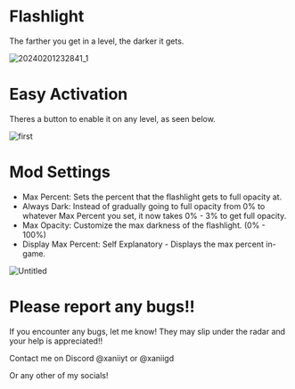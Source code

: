 # Flashlight

The farther you get in a level, the darker it gets.

![20240201232841_1](https://github.com/LXanii/Flashlight-Mod/assets/73562093/c66ae887-6571-4718-afdf-cacac8208e0a)

# Easy Activation

Theres a button to enable it on any level, as seen below.

![first ](https://github.com/LXanii/Icon-Hack/assets/73562093/6a15fbf7-5104-40fb-80e9-93f049d5e81d)

# Mod Settings

* Max Percent: Sets the percent that the flashlight gets to full opacity at.
* Always Dark: Instead of gradually going to full opacity from 0% to whatever Max Percent you set, it now takes 0% - 3% to get full opacity.
* Max Opacity: Customize the max darkness of the flashlight. (0% - 100%) 
* Display Max Percent: Self Explanatory - Displays the max percent in-game.

![Untitled](https://github.com/LXanii/Flashlight-Mod/assets/73562093/9e24ddcb-037a-49e7-8918-a7cfceab7a1d)

# Please report any bugs!!
If you encounter any bugs, let me know! They may slip under the radar and your help is appreciated!! 


Contact me on Discord @xaniiyt or @xaniigd 

Or any other of my socials!
